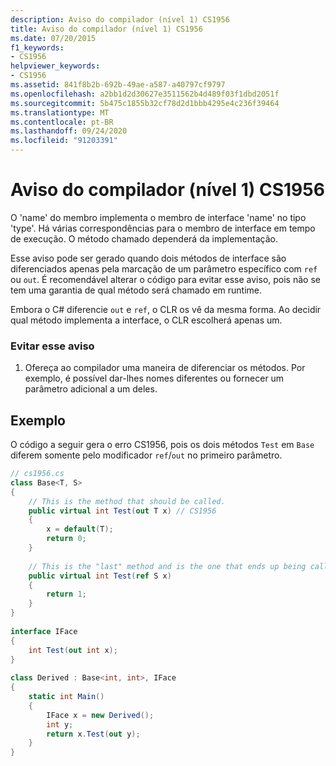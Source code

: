 ```yaml
---
description: Aviso do compilador (nível 1) CS1956
title: Aviso do compilador (nível 1) CS1956
ms.date: 07/20/2015
f1_keywords:
- CS1956
helpviewer_keywords:
- CS1956
ms.assetid: 841f8b2b-692b-49ae-a587-a40797cf9797
ms.openlocfilehash: a2bb1d2d30627e3511562b4d489f03f1dbd2051f
ms.sourcegitcommit: 5b475c1855b32cf78d2d1bbb4295e4c236f39464
ms.translationtype: MT
ms.contentlocale: pt-BR
ms.lasthandoff: 09/24/2020
ms.locfileid: "91203391"
---
```

# <a name="compiler-warning-level-1-cs1956"></a>Aviso do compilador (nível 1) CS1956

O 'name' do membro implementa o membro de interface 'name' no tipo 'type'. Há várias correspondências para o membro de interface em tempo de execução. O método chamado dependerá da implementação.  
  
 Esse aviso pode ser gerado quando dois métodos de interface são diferenciados apenas pela marcação de um parâmetro específico com `ref` ou `out`. É recomendável alterar o código para evitar esse aviso, pois não se tem uma garantia de qual método será chamado em runtime.  
  
 Embora o C# diferencie `out` e `ref`, o CLR os vê da mesma forma. Ao decidir qual método implementa a interface, o CLR escolherá apenas um.  
  
### <a name="to-avoid-this-warning"></a>Evitar esse aviso  
  
1. Ofereça ao compilador uma maneira de diferenciar os métodos. Por exemplo, é possível dar-lhes nomes diferentes ou fornecer um parâmetro adicional a um deles.  
  
## <a name="example"></a>Exemplo  

 O código a seguir gera o erro CS1956, pois os dois métodos `Test` em `Base` diferem somente pelo modificador `ref`/`out` no primeiro parâmetro.  
  
```csharp  
// cs1956.cs  
class Base<T, S>  
{  
    // This is the method that should be called.  
    public virtual int Test(out T x) // CS1956  
    {  
        x = default(T);  
        return 0;  
    }  
  
    // This is the "last" method and is the one that ends up being called  
    public virtual int Test(ref S x)  
    {  
        return 1;  
    }  
}  
  
interface IFace  
{  
    int Test(out int x);  
}  
  
class Derived : Base<int, int>, IFace  
{  
    static int Main()  
    {  
        IFace x = new Derived();  
        int y;  
        return x.Test(out y);  
    }  
}  
```
